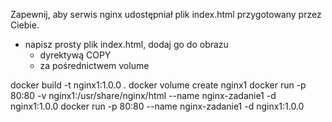 Zapewnij, aby serwis nginx udostępniał plik index.html przygotowany przez Ciebie.
  - napisz prosty plik index.html, dodaj go do obrazu
    - dyrektywą COPY
    - za pośrednictwem volume


docker build -t nginx1:1.0.0 .
docker volume create nginx1
docker run -p 80:80 -v nginx1:/usr/share/nginx/html --name nginx-zadanie1 -d nginx1:1.0.0 
docker run -p 80:80 --name nginx-zadanie1 -d nginx1:1.0.0 